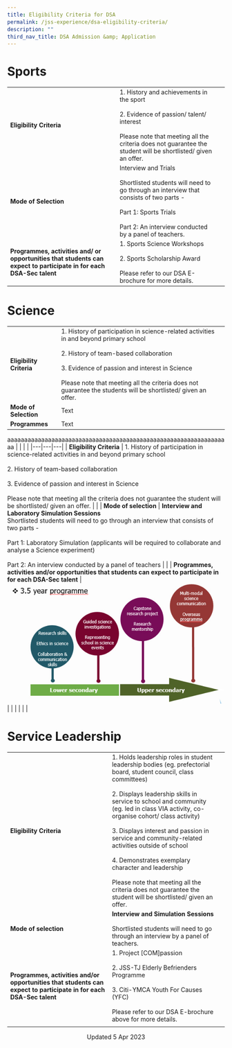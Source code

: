 ```yaml
---
title: Eligibility Criteria for DSA
permalink: /jss-experience/dsa-eligibility-criteria/
description: ""
third_nav_title: DSA Admission &amp; Application
---
```

# Sports

|  ||  |
| -------- | -------- | -------- |
| **Eligibility Criteria**   | 1. History and achievements in the sport<br><br>2. Evidence of passion/ talent/ interest<br><br>Please note that meeting all the criteria does not guarantee the student will be shortlisted/ given an offer.     |     |
| **Mode of Selection**   | Interview and Trials<br><br>Shortlisted students will need to go through an interview that consists of two parts -<br><br>Part 1: Sports Trials<br><br>Part 2: An interview conducted by a panel of teachers.    |      |
| **Programmes, activities and/ or opportunities that students can expect to participate in for each DSA-Sec talent**   | 1. Sports Science Workshops<br><br>2. Sports Scholarship Award<br><br>Please refer to our DSA E-brochure for more details.     |      |

# Science
|  |  |  |
| -------- | -------- | -------- |
| **Eligibility Criteria**   | 1. History of participation in science-related activities in and beyond primary school<br><br>2. History of team-based collaboration<br><br>3. Evidence of passion and interest in Science<br><br>Please note that meeting all the criteria does not guarantee the students will be shortlisted/ given an offer.    |   |
| **Mode of Selection**  | Text     |     |
|  **Programmes**  | Text     |    |

aaaaaaaaaaaaaaaaaaaaaaaaaaaaaaaaaaaaaaaaaaaaaaaaaaaaaaaaaaaaaaaaaa
|  |  |  |
|---|---|---|
| **Eligibility Criteria** | 1. History of participation in science-related activities in and beyond primary school<br><br>2. History of team-based collaboration<br><br>3. Evidence of passion and interest in Science<br><br>Please note that meeting all the criteria does not guarantee the student will be shortlisted/ given an offer. |  |
| **Mode of selection** | **Interview and Laboratory Simulation Sessions**<br>Shortlisted students will need to go through an interview that consists of two parts -<br><br>Part 1: Laboratory Simulation (applicants will be required to collaborate and analyse a Science experiment)<br><br>Part 2: An interview conducted by a panel of teachers |  |
| **Programmes, activities and/or opportunities that students can expect to participate in for each DSA-Sec talent** | ![](/images/science%20research.png) |  |
|  |  |  |
# Service Leadership
|  |  |  |
|---|---|---|
| **Eligibility Criteria** | 1.  Holds leadership roles in student leadership bodies (eg. prefectorial  board, student council, class committees)<br><br>2. Displays leadership skills in service to school and community (eg. led in class VIA activity, co-organise cohort/ class activity)<br><br>3. Displays interest and passion in service and community-related activities outside of school<br><br> 4. Demonstrates exemplary character and leadership<br><br>Please note that meeting all the criteria does not guarantee the student will be shortlisted/ given an offer. |  |
| **Mode of selection** | **Interview and Simulation Sessions** <br><br>Shortlisted students will need to go through an interview by a panel of teachers. |  |
| **Programmes, activities and/or opportunities that students can expect to participate in for each DSA-Sec talent** | 1. Project [COM]passion<br><br>2. JSS-TJ Elderly Befrienders Programme<br><br>3. Citi-YMCA Youth For Causes (YFC) <br><br>Please refer to our DSA E-brochure above for more details. |  |
|  |  |  |


		 
<center> Updated 5 Apr 2023 </center>